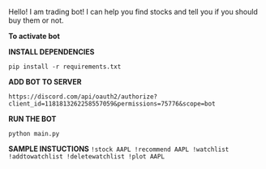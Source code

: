 Hello! I am trading bot!
I can help you find stocks and tell you if you should buy them or not.

**To activate bot**

**INSTALL DEPENDENCIES**

`pip install -r requirements.txt`

**ADD BOT TO SERVER**

`https://discord.com/api/oauth2/authorize?client_id=1181813262258557059&permissions=75776&scope=bot`

**RUN THE BOT**

`python main.py`

**SAMPLE INSTUCTIONS**
`!stock AAPL
!recommend AAPL
!watchlist
!addtowatchlist
!deletewatchlist
!plot AAPL`

